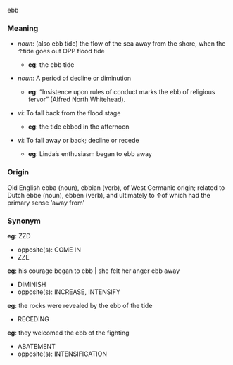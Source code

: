 ebb
### Meaning
+ _noun_: (also ebb tide) the flow of the sea away from the shore, when the ↑tide goes out OPP flood tide
	+ __eg__: the ebb tide
+ _noun_: A period of decline or diminution
	+ __eg__: “Insistence upon rules of conduct marks the ebb of religious fervor” (Alfred North Whitehead).

+ _vi_: To fall back from the flood stage
	+ __eg__: the tide ebbed in the afternoon
+ _vi_: To fall away or back; decline or recede
	+ __eg__: Linda’s enthusiasm began to ebb away

### Origin

Old English ebba (noun), ebbian (verb), of West Germanic origin; related to Dutch ebbe (noun), ebben (verb), and ultimately to ↑of which had the primary sense ‘away from’

### Synonym

__eg__: ZZD

+ opposite(s): COME IN
+ ZZE

__eg__: his courage began to ebb | she felt her anger ebb away

+ DIMINISH
+ opposite(s): INCREASE, INTENSIFY

__eg__: the rocks were revealed by the ebb of the tide

+ RECEDING

__eg__: they welcomed the ebb of the fighting

+ ABATEMENT
+ opposite(s): INTENSIFICATION


